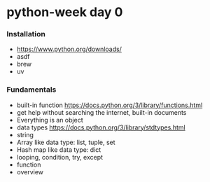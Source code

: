 # python-week day 0

### Installation
- https://www.python.org/downloads/
- asdf
- brew
- uv

### Fundamentals
- built-in function https://docs.python.org/3/library/functions.html
- get help without searching the internet, built-in documents
- Everything is an object
- data types https://docs.python.org/3/library/stdtypes.html
- string
- Array like data type: list, tuple, set
- Hash map like data type: dict
- looping, condition, try, except
- function
- overview
